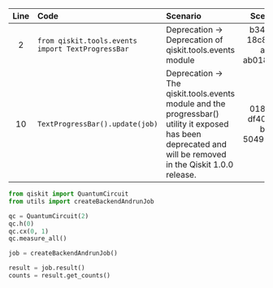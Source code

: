 | Line | Code | Scenario | Scenario Id | Reference | Artifact | Refactoring |
| :--: | :--- | :------- | :---------: | :-------: | :------- | :---------- |
| 2 | `from qiskit.tools.events import TextProgressBar` | Deprecation -> Deprecation of qiskit.tools.events module | b34548a9-18c8-4147-aa93-ab0183c684f1 | 12 | qiskit.tools.events | |
| 10 | `TextProgressBar().update(job)` | Deprecation -> The qiskit.tools.events module and the progressbar() utility it exposed has been deprecated and will be removed in the Qiskit 1.0.0 release. | 018bdc08-df40-4266-b4b6-504968ba0f8d | * | TextProgressBar | |


```python
from qiskit import QuantumCircuit
from utils import createBackendAndrunJob

qc = QuantumCircuit(2)
qc.h(0)
qc.cx(0, 1)
qc.measure_all()

job = createBackendAndrunJob()

result = job.result()
counts = result.get_counts()
```